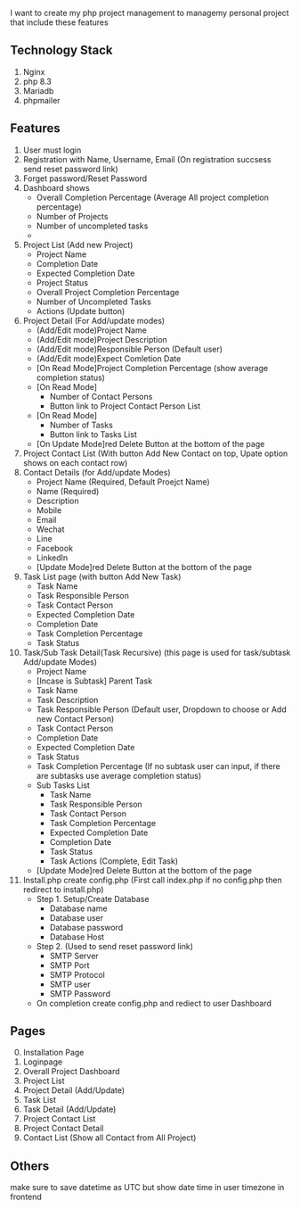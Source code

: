 I want to create my php project management to managemy personal project that include these features

## Technology Stack
1. Nginx
2. php 8.3
3. Mariadb
4. phpmailer

## Features
1. User must login
2. Registration with Name, Username, Email (On registration succsess send reset password link)
3. Forget password/Reset Password
4. Dashboard shows
    - Overall Completion Percentage (Average All project completion percentage)
    - Number of Projects
    - Number of uncompleted tasks
    - 
5. Project List (Add new Project)
    - Project Name
    - Completion Date
    - Expected Completion Date
    - Project Status
    - Overall Project Completion Percentage
    - Number of Uncompleted Tasks
    - Actions (Update button)
6. Project Detail (For Add/update modes)
    - (Add/Edit mode)Project Name
    - (Add/Edit mode)Project Description
    - (Add/Edit mode)Responsible Person (Default user)
    - (Add/Edit mode)Expect Comletion Date
    - [On Read Mode]Project Completion Percentage (show average completion status)
    - [On Read Mode] 
        - Number of Contact Persons
        - Button link to Project Contact Person List 
    - [On Read Mode]
        - Number of Tasks
        - Button link to Tasks List
    - [On Update Mode]red Delete Button at the bottom of the page
7. Project Contact List (With button Add New Contact on top, Upate option shows on each contact row)
8. Contact Details (for Add/update Modes)
    - Project Name (Required, Default Proejct Name)
    - Name (Required)
    - Description
    - Mobile
    - Email
    - Wechat
    - Line
    - Facebook
    - LinkedIn
    - [Update Mode]red Delete Button at the bottom of the page
11. Task List page (with button Add New Task)
    - Task Name
    - Task Responsible Person
    - Task Contact Person
    - Expected Completion Date
    - Completion Date
    - Task Completion Percentage
    - Task Status
10. Task/Sub Task Detail(Task Recursive) (this page is used for task/subtask Add/update Modes) 
    - Project Name
    - [Incase is Subtask] Parent Task
    - Task Name
    - Task Description
    - Task Responsible Person (Default user, Dropdown to choose or Add new Contact Person)
    - Task Contact Person
    - Completion Date
    - Expected Completion Date
    - Task Status
    - Task Completion Percentage (If no subtask user can input, if there are subtasks use average completion status)
    - Sub Tasks List
        - Task Name
        - Task Responsible Person
        - Task Contact Person
        - Task Completion Percentage
        - Expected Completion Date
        - Completion Date
        - Task Status
        - Task Actions (Complete, Edit Task)
    - [Update Mode]red Delete Button at the bottom of the  page
11. Install.php create config.php (First call index.php if no config.php then redirect to install.php)
    - Step 1. Setup/Create Database
        - Database name
        - Database user
        - Database password
        - Database Host
    - Step 2. (Used to send reset password link)
        - SMTP Server
        - SMTP Port
        - SMTP Protocol
        - SMTP user
        - SMTP Password 
    - On completion create config.php and rediect to user Dashboard

## Pages
0. Installation Page
1. Loginpage
2. Overall Project Dashboard
3. Project List
4. Project Detail (Add/Update)
5. Task List
6. Task Detail (Add/Update)
7. Project Contact List
8. Project Contact Detail
9. Contact List (Show all Contact from All Project)

## Others
make sure to save datetime as UTC but show date time in user timezone in frontend


